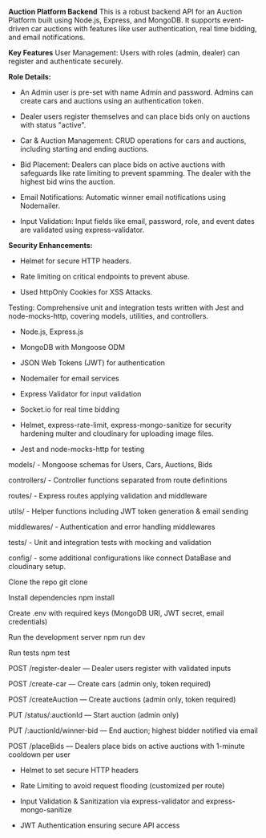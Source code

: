  **Auction Platform Backend** 
This is a robust backend API for an Auction Platform built using Node.js, Express, and MongoDB. It supports event-driven car auctions with features like user authentication, real time bidding, and email notifications.

**Key Features** 
User Management: Users with roles (admin, dealer) can register and authenticate securely.

**Role Details:**

- An Admin user is pre-set with name Admin and password. Admins can create cars and auctions using an authentication token.

- Dealer users register themselves and can place bids only on auctions with status "active".

- Car & Auction Management: CRUD operations for cars and auctions, including starting and ending auctions.

- Bid Placement: Dealers can place bids on active auctions with safeguards like rate limiting to prevent spamming. The dealer with the highest bid wins the auction.

- Email Notifications: Automatic winner email notifications using Nodemailer.

- Input Validation: Input fields like email, password, role, and event dates are validated using express-validator.

 **Security Enhancements:**

- Helmet for secure HTTP headers.

- Rate limiting on critical endpoints to prevent abuse.
- Used httpOnly Cookies for XSS Attacks.


Testing: Comprehensive unit and integration tests written with Jest and node-mocks-http, covering models, utilities, and controllers.

<!-- Technologies Used -->
- Node.js, Express.js

- MongoDB with Mongoose ODM

- JSON Web Tokens (JWT) for authentication

- Nodemailer for email services

- Express Validator for input validation
- Socket.io for real time bidding

- Helmet, express-rate-limit, express-mongo-sanitize for security hardening
  multer and cloudinary for uploading image files.

- Jest and node-mocks-http for testing

<!-- Project Structure Highlights -->
models/ - Mongoose schemas for Users, Cars, Auctions, Bids

controllers/ - Controller functions separated from route definitions

routes/ - Express routes applying validation and middleware

utils/ - Helper functions including JWT token generation & email sending

middlewares/ - Authentication and error handling middlewares

tests/ - Unit and integration tests with mocking and validation

config/ - some additional configurations like connect DataBase and cloudinary setup.

<!-- Getting Started -->
Clone the repo
git clone <repository-url>

Install dependencies
npm install

Create .env with required keys (MongoDB URI, JWT secret, email credentials)

Run the development server
npm run dev

Run tests
npm test

<!-- API Highlights -->
POST /register-dealer — Dealer users register with validated inputs

POST /create-car — Create cars (admin only, token required)

POST /createAuction — Create auctions (admin only, token required)

PUT /status/:auctionId — Start auction (admin only)

PUT /:auctionId/winner-bid — End auction; highest bidder notified via email

POST /placeBids — Dealers place bids on active auctions with 1-minute cooldown per user

<!-- Security Best Practices Used -->
- Helmet to set secure HTTP headers

- Rate Limiting to avoid request flooding (customized per route)

- Input Validation & Sanitization via express-validator and express-mongo-sanitize

- JWT Authentication ensuring secure API access
